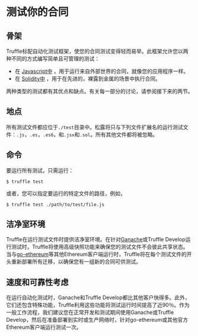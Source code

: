 # 测试你的合同

## 骨架

Truffle标配自动化测试框架，使您的合同测试变得轻而易举。此框架允许您以两种不同的方式编写简单且可管理的测试：

* 在
  [Javascript中](https://truffleframework.com/docs/getting_started/javascript-tests)
  ，用于运行来自外部世界的合同，就像您的应用程序一样。
* 在
  [Solidity中](https://truffleframework.com/docs/getting_started/solidity-tests)
  ，用于在先进的，裸露到金属的场景中执行合同。

两种类型的测试都有其优点和缺点。有关每一部分的讨论，请参阅接下来的两节。

## 地点

所有测试文件都应位于`./test`目录中。松露将只与下列文件扩展名的运行测试文件：`.js`，`.es`，`.es6`，和`.jsx`和`.sol`。所有其他文件都将被忽略。

## 命令

要运行所有测试，只需运行：

```
$ truffle test

```

或者，您可以指定要运行的特定文件的路径，例如，

```
$ truffle test ./path/to/test/file.js

```

## 洁净室环境

Truffle在运行测试文件时提供洁净室环境。在针对[Ganache](https://truffleframework.com/ganache)或Truffle Develop运行测试时，Truffle将使用高级快照功能来确保您的测试文件不会彼此共享状态。当与[go-ethereum](https://github.com/ethereum/go-ethereum)等其他Ethereum客户端运行时，Truffle将在每个测试文件的开头重新部署所有迁移，以确保您有一组新的合同可供测试。

## 速度和可靠性考虑

在运行自动化测试时，Ganache和Truffle Develop都比其他客户快得多。此外，它们还包含特殊功能，Truffle利用这些功能将测试运行时间提高了近90％。作为一般工作流程，我们建议您在正常开发和测试期间使用Ganache或Truffle Develop，然后在准备部署到实时或生产网络时，针对go-ethereum或其他官方Ethereum客户端运行测试一次。

  


